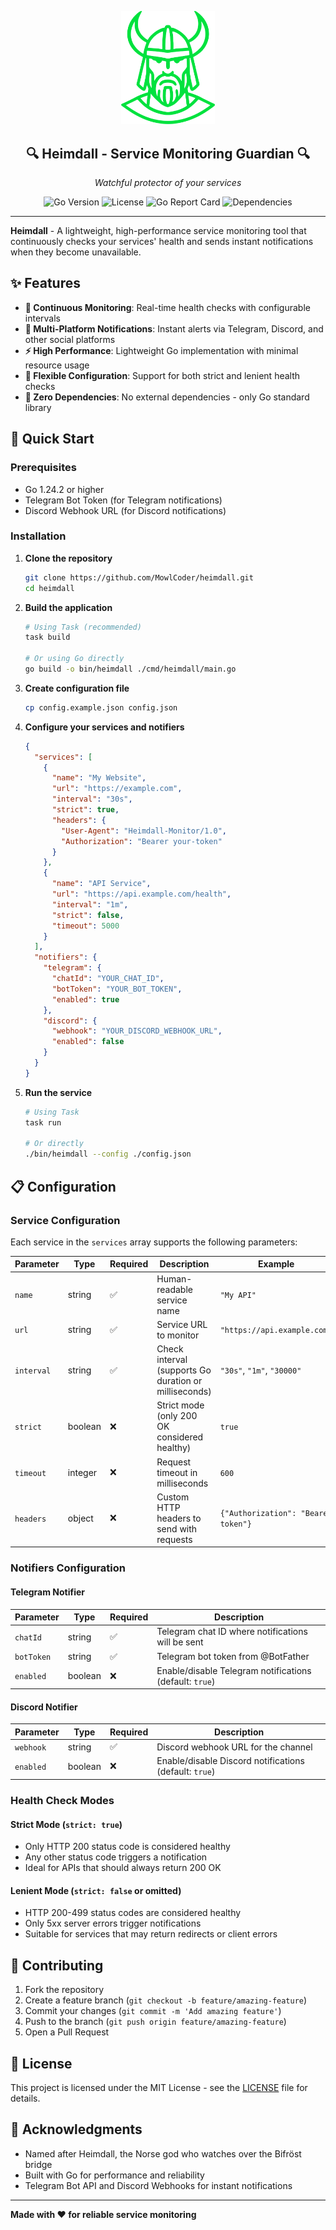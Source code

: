 <p align="center">
  <img src="./logo.png" alt="Heimdall Logo" width="150"">
</p>

<h2 align="center">
  🔍 Heimdall - Service Monitoring Guardian 🔍
</h2>

<p align="center">
  <em>Watchful protector of your services</em>
</p>

<p align="center">
  <img src="https://img.shields.io/badge/Go-1.24.2+-blue.svg" alt="Go Version">
  <img src="https://img.shields.io/badge/License-MIT-green.svg" alt="License">
  <img src="https://goreportcard.com/badge/github.com/MowlCoder/heimdall" alt="Go Report Card">
  <img src="https://img.shields.io/badge/Dependencies-None-green.svg" alt="Dependencies">

  <hr>
</p>

**Heimdall** - A lightweight, high-performance service monitoring tool that continuously checks your services' health and sends instant notifications when they become unavailable.

## ✨ Features

- **🔄 Continuous Monitoring**: Real-time health checks with configurable intervals
- **📱 Multi-Platform Notifications**: Instant alerts via Telegram, Discord, and other social platforms
- **⚡ High Performance**: Lightweight Go implementation with minimal resource usage
- **🎯 Flexible Configuration**: Support for both strict and lenient health checks
- **🚀 Zero Dependencies**: No external dependencies - only Go standard library

## 🚀 Quick Start

### Prerequisites

- Go 1.24.2 or higher
- Telegram Bot Token (for Telegram notifications)
- Discord Webhook URL (for Discord notifications)

### Installation

1. **Clone the repository**
   ```bash
   git clone https://github.com/MowlCoder/heimdall.git
   cd heimdall
   ```

2. **Build the application**
   ```bash
   # Using Task (recommended)
   task build
   
   # Or using Go directly
   go build -o bin/heimdall ./cmd/heimdall/main.go
   ```

3. **Create configuration file**
   ```bash
   cp config.example.json config.json
   ```

4. **Configure your services and notifiers**
   ```json
   {
     "services": [
       {
         "name": "My Website",
         "url": "https://example.com",
         "interval": "30s",
         "strict": true,
         "headers": {
           "User-Agent": "Heimdall-Monitor/1.0",
           "Authorization": "Bearer your-token"
         }
       },
       {
         "name": "API Service",
         "url": "https://api.example.com/health",
         "interval": "1m",
         "strict": false,
         "timeout": 5000
       }
     ],
     "notifiers": {
       "telegram": {
         "chatId": "YOUR_CHAT_ID",
         "botToken": "YOUR_BOT_TOKEN",
         "enabled": true
       },
       "discord": {
         "webhook": "YOUR_DISCORD_WEBHOOK_URL",
         "enabled": false
       }
     }
   }
   ```

5. **Run the service**
   ```bash
   # Using Task
   task run
   
   # Or directly
   ./bin/heimdall --config ./config.json
   ```

## 📋 Configuration

### Service Configuration

Each service in the `services` array supports the following parameters:

| Parameter | Type | Required | Description | Example |
|-----------|------|----------|-------------|---------|
| `name` | string | ✅ | Human-readable service name | `"My API"` |
| `url` | string | ✅ | Service URL to monitor | `"https://api.example.com"` |
| `interval` | string | ✅ | Check interval (supports Go duration or milliseconds) | `"30s"`, `"1m"`, `"30000"` |
| `strict` | boolean | ❌ | Strict mode (only 200 OK considered healthy) | `true` |
| `timeout` | integer | ❌ | Request timeout in milliseconds | `600` |
| `headers` | object | ❌ | Custom HTTP headers to send with requests | `{"Authorization": "Bearer token"}` |

### Notifiers Configuration

#### Telegram Notifier

| Parameter | Type | Required | Description |
|-----------|------|----------|-------------|
| `chatId` | string | ✅ | Telegram chat ID where notifications will be sent |
| `botToken` | string | ✅ | Telegram bot token from @BotFather |
| `enabled` | boolean | ❌ | Enable/disable Telegram notifications (default: `true`) |

#### Discord Notifier

| Parameter | Type | Required | Description |
|-----------|------|----------|-------------|
| `webhook` | string | ✅ | Discord webhook URL for the channel |
| `enabled` | boolean | ❌ | Enable/disable Discord notifications (default: `true`) |

### Health Check Modes

#### Strict Mode (`strict: true`)
- Only HTTP 200 status code is considered healthy
- Any other status code triggers a notification
- Ideal for APIs that should always return 200 OK

#### Lenient Mode (`strict: false` or omitted)
- HTTP 200-499 status codes are considered healthy
- Only 5xx server errors trigger notifications
- Suitable for services that may return redirects or client errors

## 🤝 Contributing

1. Fork the repository
2. Create a feature branch (`git checkout -b feature/amazing-feature`)
3. Commit your changes (`git commit -m 'Add amazing feature'`)
4. Push to the branch (`git push origin feature/amazing-feature`)
5. Open a Pull Request

## 📄 License

This project is licensed under the MIT License - see the [LICENSE](LICENSE) file for details.

## 🙏 Acknowledgments

- Named after Heimdall, the Norse god who watches over the Bifröst bridge
- Built with Go for performance and reliability
- Telegram Bot API and Discord Webhooks for instant notifications

---

**Made with ❤️ for reliable service monitoring**